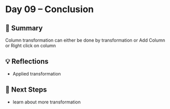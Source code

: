 # Day 09 – Conclusion


## 🎯 Summary
Column transformation can either be done by transformation or Add Column or Right click on column

## 💡 Reflections
- Applied transformation

## 🚀 Next Steps
- learn about more transformation
